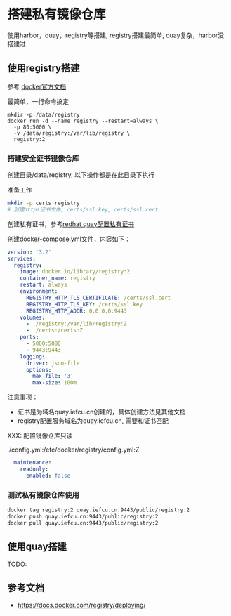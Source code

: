 # 搭建私有镜像仓库

使用harbor，quay，registry等搭建,
registry搭建最简单, quay复杂，harbor没搭建过

## 使用registry搭建

参考 [docker官方文档](https://docs.docker.com/registry/deploying/)

最简单，一行命令搞定
```
mkdir -p /data/registry
docker run -d --name registry --restart=always \
  -p 80:5000 \
  -v /data/registry:/var/lib/registry \
  registry:2
```

### 搭建安全证书镜像仓库

创建目录/data/registry, 以下操作都是在此目录下执行

准备工作
```bash
mkdir -p certs registry
# 创建https证书文件, certs/ssl.key, certs/ssl.cert
```

创建私有证书，参考[redhat quay配置私有证书](https://access.redhat.com/documentation/en-us/red_hat_quay/3/html/manage_red_hat_quay/using-ssl-to-protect-quay)

创建docker-compose.yml文件，内容如下：
```yaml
version: '3.2'
services:
  registry:
    image: docker.io/library/registry:2
    container_name: registry
    restart: always
    environment:
      REGISTRY_HTTP_TLS_CERTIFICATE: /certs/ssl.cert
      REGISTRY_HTTP_TLS_KEY: /certs/ssl.key
      REGISTRY_HTTP_ADDR: 0.0.0.0:9443
    volumes:
      - ./registry:/var/lib/registry:Z
      - ./certs:/certs:Z
    ports:
      - 5000:5000
      - 9443:9443
    logging:
      driver: json-file
      options:
        max-file: '3'
        max-size: 100m
```

注意事项：
* 证书是为域名quay.iefcu.cn创建的，具体创建方法见其他文档
* registry配置服务域名为quay.iefcu.cn, 需要和证书匹配

XXX: 配置镜像仓库只读

./config.yml:/etc/docker/registry/config.yml:Z
```yaml
  maintenance:
    readonly:
      enabled: false
```

### 测试私有镜像仓库使用

```bash
docker tag registry:2 quay.iefcu.cn:9443/public/registry:2
docker push quay.iefcu.cn:9443/public/registry:2
docker pull quay.iefcu.cn:9443/public/registry:2
```


## 使用quay搭建

TODO:

## 参考文档

* https://docs.docker.com/registry/deploying/
